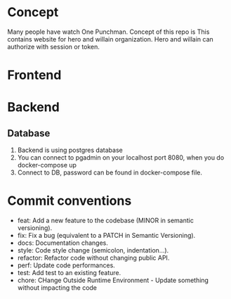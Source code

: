 # Concept
Many people have watch One Punchman. Concept of this repo is This contains website for hero and willain organization. Hero and willain can authorize with session or token.

# Frontend

# Backend

## Database
1. Backend is using postgres database
2. You can connect to pgadmin on your localhost port 8080, when you do docker-compose up
3. Connect to DB, password can be found in docker-compose file.

# Commit conventions

- feat: Add a new feature to the codebase (MINOR in semantic versioning).
- fix: Fix a bug (equivalent to a PATCH in Semantic Versioning).
- docs: Documentation changes.
- style: Code style change (semicolon, indentation...).
- refactor: Refactor code without changing public API.
- perf: Update code performances.
- test: Add test to an existing feature.
- chore: CHange Outside Runtime Environment - Update something without impacting the code